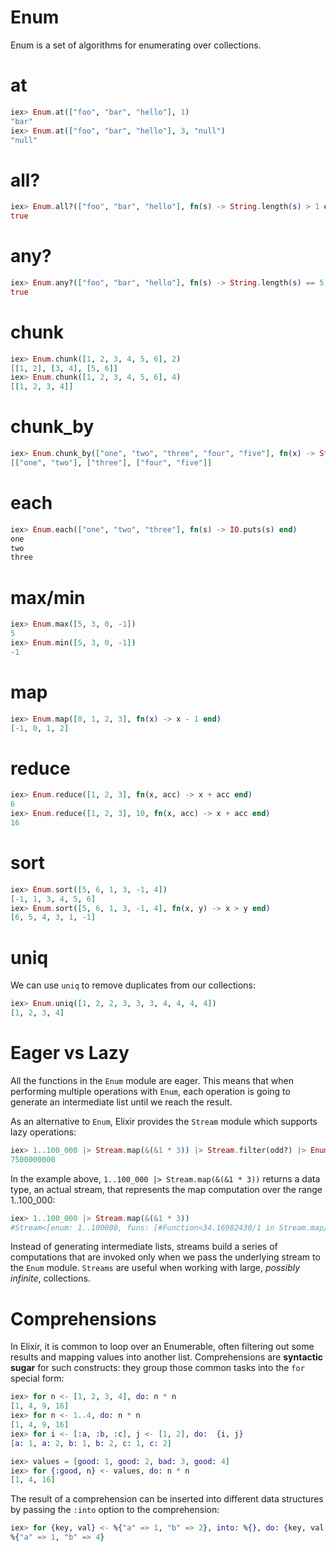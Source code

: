 Enum
====

Enum is a set of algorithms for enumerating over collections.

# at

```elixir
iex> Enum.at(["foo", "bar", "hello"], 1)
"bar"
iex> Enum.at(["foo", "bar", "hello"], 3, "null")
"null"
```

# all?

```elixir
iex> Enum.all?(["foo", "bar", "hello"], fn(s) -> String.length(s) > 1 end)
true
```

# any?

```elixir
iex> Enum.any?(["foo", "bar", "hello"], fn(s) -> String.length(s) == 5 end)
true
```

# chunk

```elixir
iex> Enum.chunk([1, 2, 3, 4, 5, 6], 2)
[[1, 2], [3, 4], [5, 6]]
iex> Enum.chunk([1, 2, 3, 4, 5, 6], 4)
[[1, 2, 3, 4]]
```

# chunk_by

```elixir
iex> Enum.chunk_by(["one", "two", "three", "four", "five"], fn(x) -> String.length(x) end)
[["one", "two"], ["three"], ["four", "five"]]
```

# each

```elixir
iex> Enum.each(["one", "two", "three"], fn(s) -> IO.puts(s) end)
one
two
three
```

# max/min

```elixir
iex> Enum.max([5, 3, 0, -1])
5
iex> Enum.min([5, 3, 0, -1])
-1
```

# map

```elixir
iex> Enum.map([0, 1, 2, 3], fn(x) -> x - 1 end)
[-1, 0, 1, 2]
```

# reduce

```elixir
iex> Enum.reduce([1, 2, 3], fn(x, acc) -> x + acc end)
6
iex> Enum.reduce([1, 2, 3], 10, fn(x, acc) -> x + acc end)
16
```

# sort

```elixir
iex> Enum.sort([5, 6, 1, 3, -1, 4])
[-1, 1, 3, 4, 5, 6]
iex> Enum.sort([5, 6, 1, 3, -1, 4], fn(x, y) -> x > y end)
[6, 5, 4, 3, 1, -1]
```

# uniq

We can use `uniq` to remove duplicates from our collections:

```elixir
iex> Enum.uniq([1, 2, 2, 3, 3, 3, 4, 4, 4, 4])
[1, 2, 3, 4]
```

# Eager vs Lazy

All the functions in the `Enum` module are eager. This means that when performing multiple operations with `Enum`, each operation is going to generate an intermediate list until we reach the result.

As an alternative to `Enum`, Elixir provides the `Stream` module which supports lazy operations:

```elixir
iex> 1..100_000 |> Stream.map(&(&1 * 3)) |> Stream.filter(odd?) |> Enum.sum
7500000000
```

In the example above, `1..100_000 |> Stream.map(&(&1 * 3))` returns a data type, an actual stream, that represents the map computation over the range 1..100_000:

```elixir
iex> 1..100_000 |> Stream.map(&(&1 * 3))
#Stream<[enum: 1..100000, funs: [#Function<34.16982430/1 in Stream.map/2>]]>
```

Instead of generating intermediate lists, streams build a series of computations that are invoked only when we pass the underlying stream to the `Enum` module. `Streams` are useful when working with large, *possibly infinite*, collections.

# Comprehensions

In Elixir, it is common to loop over an Enumerable, often filtering out some results and mapping values into another list. Comprehensions are **syntactic sugar** for such constructs: they group those common tasks into the `for` special form:

```elixir
iex> for n <- [1, 2, 3, 4], do: n * n
[1, 4, 9, 16]
iex> for n <- 1..4, do: n * n
[1, 4, 9, 16]
iex> for i <- [:a, :b, :c], j <- [1, 2], do:  {i, j}
[a: 1, a: 2, b: 1, b: 2, c: 1, c: 2]

iex> values = [good: 1, good: 2, bad: 3, good: 4]
iex> for {:good, n} <- values, do: n * n
[1, 4, 16]
```

The result of a comprehension can be inserted into different data structures by passing the `:into` option to the comprehension:

```elixir
iex> for {key, val} <- %{"a" => 1, "b" => 2}, into: %{}, do: {key, val * val}
%{"a" => 1, "b" => 4}
```
